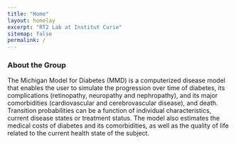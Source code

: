 ```yaml
---
title: "Home"
layout: homelay
excerpt: "RT2 Lab at Institut Curie"
sitemap: false
permalink: /
---
```


### About the Group

The Michigan Model for Diabetes (MMD) is a computerized disease model that enables the user to simulate the progression over time of diabetes, its complications (retinopathy, neuropathy and nephropathy), and its major comorbidities (cardiovascular and cerebrovascular disease), and death. Transition probabilities can be a function of individual characteristics, current disease states or treatment status. The model also estimates the medical costs of diabetes and its comorbidities, as well as the quality of life related to the current health state of the subject.


